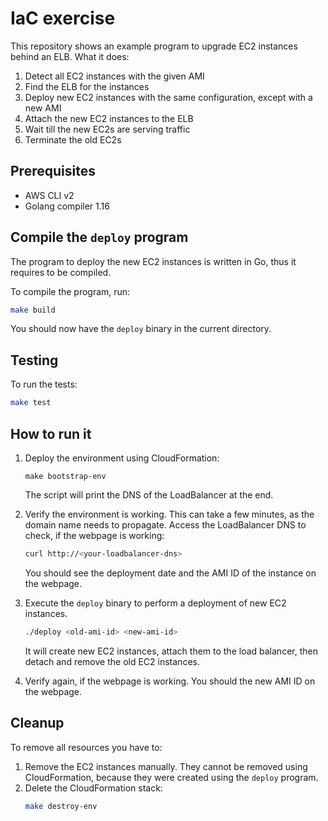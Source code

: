 # IaC exercise

This repository shows an example program to upgrade EC2 instances behind an ELB. What it does:

1. Detect all EC2 instances with the given AMI
2. Find the ELB for the instances
3. Deploy new EC2 instances with the same configuration, except with a new AMI
4. Attach the new EC2 instances to the ELB
5. Wait till the new EC2s are serving traffic
6. Terminate the old EC2s

## Prerequisites

- AWS CLI v2
- Golang compiler 1.16

## Compile the `deploy` program

The program to deploy the new EC2 instances is written in Go, thus it requires to be compiled.

To compile the program, run:
```bash
make build
```

You should now have the `deploy` binary in the current directory.

## Testing

To run the tests:
```bash
make test
```

## How to run it

1. Deploy the environment using CloudFormation:
   ```
   make bootstrap-env
   ```

   The script will print the DNS of the LoadBalancer at the end.
   

2. Verify the environment is working. This can take a few minutes, as the domain name needs to propagate. Access the LoadBalancer DNS to check, if the webpage is working:

   ```bash
   curl http://<your-loadbalancer-dns>
   ```
 
   You should see the deployment date and the AMI ID of the instance on the webpage.

3. Execute the `deploy` binary to perform a deployment of new EC2 instances.

   ```bash
   ./deploy <old-ami-id> <new-ami-id>
   ```

   It will create new EC2 instances, attach them to the load balancer, then detach and remove the old EC2 instances.

4. Verify again, if the webpage is working. You should the new AMI ID on the webpage.

## Cleanup

To remove all resources you have to:

1. Remove the EC2 instances manually. They cannot be removed using CloudFormation, because they were created using the `deploy` program.
2. Delete the CloudFormation stack:
    ```bash
    make destroy-env
    ```